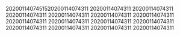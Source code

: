 2020011407451520200114074311
20200114074311
20200114074311
20200114074311
20200114074311
20200114074311
20200114074311
20200114074311
20200114074311
20200114074311
20200114074311
20200114074311
20200114074311
20200114074311
20200114074311
